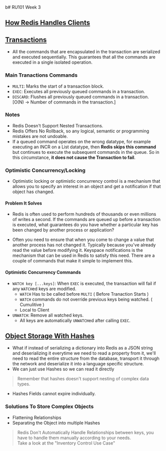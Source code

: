 b# RU101 Week 3

## [How Redis Handles Clients](https://redis.io/docs/reference/clients/)

## [Transactions](https://redis.io/commands/?group=transactions)

- All the commands that are encapsulated
  in the transaction are serialized and executed sequentially. This guarantees that all the commands are executed in a single isolated operation.

### Main Tranactions Commands

- `MULTI`: Marks the start of a transaction block.
- `EXEC`: Executes all previously queued commands in a transaction.
- `DISCARD`: Flushes all previously queued commands in a transaction. [O(N) -> Number of commands in the transaction.]

### Notes

- Redis Doesn't Support Nested Transactions.
- Redis Offers No Rollback, so any logical, semantic or programming mistakes are not undoable.
- If a queued command operates on the wrong datatype, for example executing an INCR on a List datatype, then **Redis skips this command** but continues to execute the subsequent commands in the queue. So in this circumstance, **it does not cause the Transaction to fail**.

### Optimistic Concurrency/Locking

- Optimistic locking or optimistic
  concurrency control is a mechanism that allows you to specify an interest in an
  object and get a notification if that object has changed.

#### Problem It Solves

- Redis is often used to perform
  hundreds of thousands or even millions of writes a second. If the commands are
  queued up before a transaction is executed, what guarantees do you have
  whether a particular key has been changed by another process or
  application?

- Often you need to ensure that when you come to change a value that another
  process has not changed it. Typically because you've already read the value
  before modifying it. Keyspace notifications is the mechanism that can
  be used in Redis to satisfy this need. There are a couple of commands that make
  it simple to implement this.

#### Optimistic Concurrency Commands

- `WATCH key [...keys]`: When `EXEC` is executed, the transaction will fail if any `WATCH`ed keys are modified.
  - `WATCH` Has to be called before `MULTI` ( Before Tranaction Starts )
  - `WATCH` commands
    do not override previous keys being watched. ( Cumulitive )
  - Local to Client
- `UNWATCH`: Remove all watched keys.
  - All keys are automatically `UNWATCH`ed after calling `EXEC`.

## [Object Storage With Hashes](https://redis.io/commands#hash)

- What if instead of serializing a dictionary into Redis as a JSON string and deserializing it everytime we need to read a property from it, we'll need to read
  the entire structure from the database, transport it through the network and
  deserialize it into a language specific structure.
- We can just use Hashes so we can read it directly

> Remember that hashes doesn't support nesting of complex data types.

- Hashes Fields cannot expire individually.

### Solutions To Store Complex Objects

- Flattening Relationships
- Separating the Object into multiple Hashes

> Redis Don't Automatically Handle Relationships between keys, you have to handle them manually according to your needs. </br>
> Take a look at the "Inventory Control Use Case"

